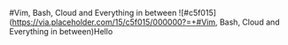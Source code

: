 #Vim, Bash, Cloud and Everything in between
![#c5f015](https://via.placeholder.com/15/c5f015/000000?=+#Vim, Bash, Cloud and Everything in between)Hello
